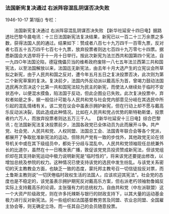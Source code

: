 ### 法国新宪复决通过  右派阵容混乱阴谋否决失败

1946-10-17
第1版()
专栏：

　　法国新宪复决通过
    右派阵容混乱阴谋否决失败
    【新华社延安十四日电】据路透社巴黎今晨电讯：十三日法国新宪法复决结果，新宪已以一百二十三万余票之多数，获得法国人民的通过。结果如下：赞成者八百七十九万四千一百零九票，反对者七百五十五万四千七百七十九票，放弃投票者则达七百四十九万零七十四票。据悉新国会大选举将于十一月十日举行。按此次新宪为法兰西共和国第四个宪法，自一九四○年法国沦陷，德寇傀儡贝当的维希政府废除一八七五年法兰西第三共和国宪法，以至法国解放以来，法国迄无新宪法，由去年十月大选产生的立宪议会所草拟之新宪，由于人民共和国之反对，遭今年五月五日之复决投票否决，此次则为第二个新宪草案的复决。复决前夕，法国内外反动派以戴高乐为首，曾竭力鼓动法国选民再次否决这个比第一共和国宪法较为民主的新宪，而使法人继续处于临时不安状态中，以便混水摸鱼，陷法国于反动，但此企图业已失败。此次复决投票中，弃权者如是之多，据一般估计可能与人民共和党与社会党内部意见分岐在其选民中所引起的混乱情绪有关。该二党在议会中虽表示拥护新宪，但在行动上却不愿与戴高乐反动派决裂，因此造成此种情况。比如在人民共和党占优势的斯特勒斯堡，投票者约六万人，而放弃投票者则达五万三千人。
    【新华社延安十三日电】综合巴黎讯；在法国新宪法复决投票前夕，法国各政党已全体动员为此而展开斗争。共产党、社会党、人民共和党、人权同盟、法国总工会、法国青年联合会等各个党派，都展开了争取批准新宪法的运动，但除共产党有一致的步伐外，其他政党无论在领导机关中或在其下级组员中，都处于分歧与混乱中。人民共和党领袖现任总统兼外长的比道尔，虽然在十一日晚发表广播，敦促该党党员投资赞成新宪法，但该党组织却在其支持新宪运动中极力说明新宪是“临时性的”，将来该党还要提出修改，以增加总统及参院的权力。这种情况已使支持该党的选民中发生纷乱。与该党关系密切的天主教教会方面，也缺乏一致的态度，蒙托邦主教号召一切信徒投反对票，而土鲁斯主教则说“一切厌倦临时政权生活的法国人，应该欢迎其宪法”。社会党的态度也是不稳定的，该党虽表示拥护期宪反对戴高乐方案，但右派老朽领袖勃鲁姆反实际上支持戴高乐的论调，主张强有力的总统权力。自由共和党（中左派联盟）这一个大资产阶级政党，则在许多托辣斯与银行的财政支持下，以其大量的运动基金极力进行反对新宪法。另一些组织如法国基督教劳苦及同盟、农业总同盟、全国雇主协会等，则无确定立场，而一任其自己的会员随意投票。
